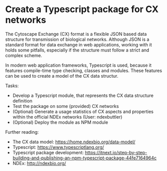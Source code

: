 # Create a Typescript package for CX networks

The Cytoscape Exchange (CX) format is a flexible JSON based data structure for transmission of biological networks. Although JSON is a standard format for data exchange in web applications, working with it holds some pitfalls, especially if the structure must follow a strict and complex scheme. 

In modern web application frameworks, Typescript is used, because it features compile-time type checking, classes and modules. These features can be used to create a model of the CX data structur.

Tasks:
* Develop a Typescript module, that represents the CX data structure definition
* Test the package on some (provided) CX networks
* (Optional) Generate a usage statistics of CX aspects and properties within the official NDEx networks (User: ndexbuttler)
* (Optional) Deploy the module as NPM module

Further reading:
* The CX data model: https://home.ndexbio.org/data-model/
* Typescript: https://www.typescriptlang.org/
* Typescript package development: https://itnext.io/step-by-step-building-and-publishing-an-npm-typescript-package-44fe7164964c
* NDEx: http://ndexbio.org/
